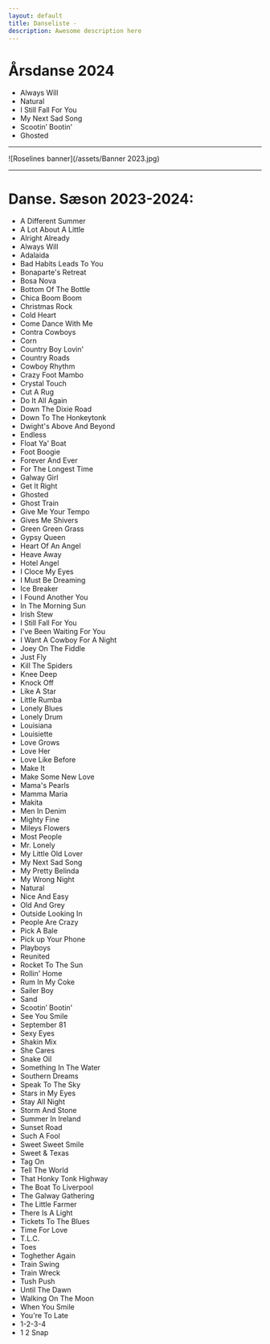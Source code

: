 ```yaml
---
layout: default
title: Danseliste -
description: Awesome description here
---
```




# Årsdanse 2024

* Always Will
* Natural
* I Still Fall For You
* My Next Sad Song
* Scootin’ Bootin'
* Ghosted


---


![Roselines banner](/assets/Banner 2023.jpg)


---


# Danse. Sæson 2023-2024:

* A Different Summer
* A Lot About A Little
* Alright Already
* Always Will
* Adalaida
* Bad Habits Leads To You
* Bonaparte's Retreat
* Bosa Nova
* Bottom Of The Bottle
* Chica Boom Boom
* Christmas Rock
* Cold Heart
* Come Dance With Me
* Contra Cowboys
* Corn
* Country Boy Lovin'
* Country Roads
* Cowboy Rhythm
* Crazy Foot Mambo
* Crystal Touch
* Cut A Rug
* Do It All Again
* Down The Dixie Road
* Down To The Honkeytonk
* Dwight's Above And Beyond
* Endless
* Float Ya' Boat
* Foot Boogie
* Forever And Ever
* For The Longest Time
* Galway Girl
* Get It Right
* Ghosted
* Ghost Train
* Give Me Your Tempo
* Gives Me Shivers
* Green Green Grass
* Gypsy Queen
* Heart Of An Angel
* Heave Away
* Hotel Angel
* I Cloce My Eyes
* I Must Be Dreaming
* Ice Breaker
* I Found Another You
* In The Morning Sun
* Irish Stew
* I Still Fall For You
* I've Been Waiting For You
* I Want A Cowboy For A Night
* Joey On The Fiddle
* Just Fly
* Kill The Spiders
* Knee Deep
* Knock Off
* Like A Star
* Little Rumba
* Lonely Blues
* Lonely Drum
* Louisiana
* Louisiette
* Love Grows
* Love Her
* Love Like Before
* Make It
* Make Some New Love
* Mama's Pearls
* Mamma Maria
* Makita
* Men In Denim
* Mighty Fine
* Mileys Flowers
* Most People
* Mr. Lonely
* My Little Old Lover
* My Next Sad Song
* My Pretty Belinda
* My Wrong Night
* Natural
* Nice And Easy
* Old And Grey
* Outside Looking In
* People Are Crazy
* Pick A Bale
* Pick up Your Phone
* Playboys
* Reunited
* Rocket To The Sun
* Rollin' Home
* Rum In My Coke
* Sailer Boy
* Sand
* Scootin’ Bootin'
* See You Smile
* September 81
* Sexy Eyes
* Shakin Mix
* She Cares
* Snake Oil
* Something In The Water
* Southern Dreams
* Speak To The Sky
* Stars in My Eyes
* Stay All Night
* Storm And Stone
* Summer In Ireland
* Sunset Road
* Such A Fool
* Sweet Sweet Smile
* Sweet & Texas
* Tag On
* Tell The World
* That Honky Tonk Highway
* The Boat To Liverpool
* The Galway Gathering
* The Little Farmer
* There Is A Light
* Tickets To The Blues
* Time For Love
* T.L.C.
* Toes
* Toghether Again
* Train Swing
* Train Wreck
* Tush Push
* Until The Dawn
* Walking On The Moon
* When You Smile
* You're To Late
* 1-2-3-4
* 1 2 Snap

